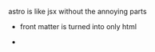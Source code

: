 astro is like jsx without the annoying parts
- front matter is turned into only html
- <script> ships to client
- front-matter executes only on build
client:load (loads js)
cluient:visible (untill on screen)

- /public/ is base level from the server